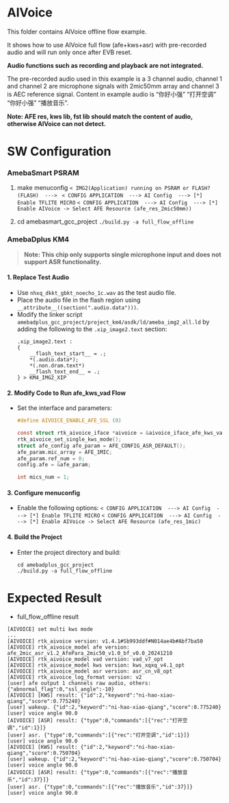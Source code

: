 # AIVoice

This folder contains AIVoice offline flow example.

It shows how to use AIVoice full flow (afe+kws+asr) with pre-recorded audio and will run only once after EVB reset.

**Audio functions such as recording and playback are not integrated.**

The pre-recorded audio used in this example is a 3 channel audio, channel 1 and channel 2 are microphone signals with 2mic50mm array and channel 3 is AEC reference signal. Content in example audio is “你好小强” “打开空调” “你好小强” “播放音乐”.

**Note: AFE res, kws lib, fst lib should match the content of audio, otherwise AIVoice can not detect.**

# SW Configuration
### AmebaSmart PSRAM

1. make menuconfig
```< IMG2(Application) running on PSRAM or FLASH? (FLASH)  ---> ```
```< CONFIG APPLICATION  ---> AI Config  ---> [*] Enable TFLITE MICRO```
```< CONFIG APPLICATION  ---> AI Config  ---> [*] Enable AIVoice -> Select AFE Resource (afe_res_2mic50mm))```

2. cd amebasmart_gcc_project
```./build.py -a full_flow_offline```


### AmebaDplus KM4

> **Note: This chip only supports single microphone input and does not support ASR functionality.**

#### 1. Replace Test Audio
- Use `nhxq_dkkt_gbkt_noecho_1c.wav` as the test audio file.
- Place the audio file in the flash region using `__attribute__((section(".audio.data")))`.
- Modify the linker script `amebadplus_gcc_project/project_km4/asdk/ld/ameba_img2_all.ld` by adding the following to the `.xip_image2.text` section:
    ```ld
    .xip_image2.text :
    {
        __flash_text_start__ = .;
        *(.audio.data*);
        *(.non.dram.text*)
        __flash_text_end__ = .;
    } > KM4_IMG2_XIP
    ```

#### 2. Modify Code to Run afe_kws_vad Flow
- Set the interface and parameters:
    ```c
    #define AIVOICE_ENABLE_AFE_SSL (0)

    const struct rtk_aivoice_iface *aivoice = &aivoice_iface_afe_kws_vad_v1;
    rtk_aivoice_set_single_kws_mode();
    struct afe_config afe_param = AFE_CONFIG_ASR_DEFAULT();
    afe_param.mic_array = AFE_1MIC;
    afe_param.ref_num = 0;
    config.afe = &afe_param;

    int mics_num = 1;
    ```

#### 3. Configure menuconfig
- Enable the following options:
    ```< CONFIG APPLICATION  ---> AI Config  ---> [*] Enable TFLITE MICRO```
    ```< CONFIG APPLICATION  ---> AI Config  ---> [*] Enable AIVoice -> Select AFE Resource (afe_res_1mic)```

#### 4. Build the Project
- Enter the project directory and build:
    ```
    cd amebadplus_gcc_project
    ./build.py -a full_flow_offline
    ```


# Expected Result
* full_flow_offline result
```
[AIVOICE] set multi kws mode
...
[AIVOICE] rtk_aivoice version: v1.4.1#Sb993ddf#N014ae4b#Abf7ba50
[AIVOICE] rtk_aivoice_model afe version: afe_2mic_asr_v1.2_AfePara_2mic50_v1.0_bf_v0.0_20241210
[AIVOICE] rtk_aivoice_model vad version: vad_v7_opt
[AIVOICE] rtk_aivoice_model kws version: kws_xqxq_v4.1_opt
[AIVOICE] rtk_aivoice_model asr version: asr_cn_v8_opt
[AIVOICE] rtk_aivoice_log_format version: v2
[user] afe output 1 channels raw audio, others: {"abnormal_flag":0,"ssl_angle":-10}
[AIVOICE] [KWS] result: {"id":2,"keyword":"ni-hao-xiao-qiang","score":0.775240}
[user] wakeup. {"id":2,"keyword":"ni-hao-xiao-qiang","score":0.775240}
[user] voice angle 90.0
[AIVOICE] [ASR] result: {"type":0,"commands":[{"rec":"打开空调","id":1}]}
[user] asr. {"type":0,"commands":[{"rec":"打开空调","id":1}]}
[user] voice angle 90.0
[AIVOICE] [KWS] result: {"id":2,"keyword":"ni-hao-xiao-qiang","score":0.750704}
[user] wakeup. {"id":2,"keyword":"ni-hao-xiao-qiang","score":0.750704}
[user] voice angle 90.0
[AIVOICE] [ASR] result: {"type":0,"commands":[{"rec":"播放音乐","id":37}]}
[user] asr. {"type":0,"commands":[{"rec":"播放音乐","id":37}]}
[user] voice angle 90.0
```
